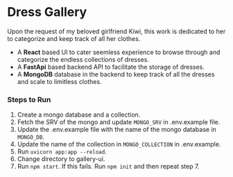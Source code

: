 # Dress Gallery
Upon the request of my beloved girlfriend Kiwi, this work is dedicated to her to categorize and keep track of all her clothes.

- A <strong>React</strong> based UI to cater seemless experience to browse through and categorize the endless collections of dresses.
- A <strong>FastApi</strong> based backend API to facilitate the storage of dresses.
- A <strong>MongoDB</strong> database in the backend to keep track of all the dresses and scale to limitless clothes.

### Steps to Run
1. Create a mongo database and a collection. 
2. Fetch the SRV of the mongo and update `MONGO_SRV` in .env.example file.
3. Update the .env.example file with the name of the mongo database in `MONGO_DB`.
4. Update the name of the collection in `MONGO_COLLECTION` in .env.example.
5. Run ```uvicorn app:app --reload```.
6. Change directory to gallery-ui.
7. Run ```npm start```. If this fails. Run ```npm init``` and then repeat step 7.
